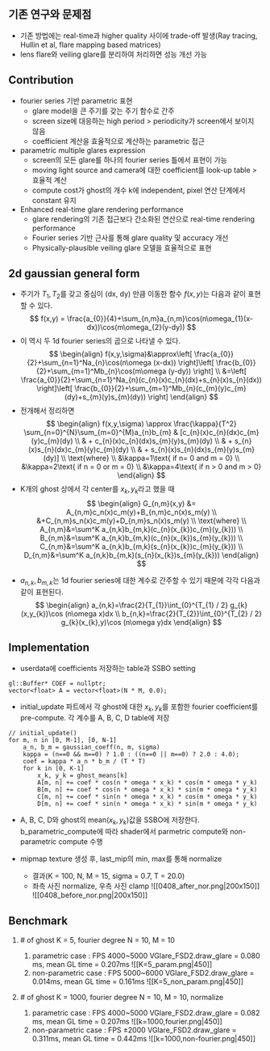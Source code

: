## 기존 연구와 문제점
- 기존 방법에는 real-time과 higher quality 사이에 trade-off 발생(Ray tracing, Hullin et al, 
  flare mapping based matrices)
- lens flare와 veiling glare를 분리하여 처리하면 성능 개선 가능
## Contribution
- fourier series 기반 parametric 표현
	- glare model을 큰 주기를 갖는 주기 함수로 간주
	- screen size에 대응하는 high period > periodicity가 screen에서 보이지 않음
	- coefficient 계산을 효율적으로 계산하는 parametric 접근
- parametric multiple glares expression
	- screen의 모든 glare를 하나의 fourier series 틀에서 표현이 가능
	- moving light source and camera에 대한 coefficient를 look-up table > 효율적 계산
	- compute cost가 ghost의 개수 k에 independent, pixel 연산 단계에서 constant 유지
- Enhanced real-time glare rendering performance
	- glare rendering의 기존 접근보다 간소화된 연산으로 real-time rendering performance
	- Fourier series 기반 근사를 통해 glare quality 및 accuracy 개선
	- Physically-plausible veiling glare 모델을 효율적으로 표현




<div style="page-break-before: always;"></div>


## 2d gaussian general form

- 주기가 $T_{1}, T_{2}$를 갖고 중심이 (dx, dy) 만큼 이동한 함수 $f(x, y)$는 다음과 같이 표현할 수 있다.
$$
f(x,y) = \frac{a_{0}}{4}+\sum_{n,m}a_{n,m}\cos(n\omega_{1}(x-dx))\cos(m\omega_{2}(y-dy))
$$
- 이 역시 두 1d fourier series의 곱으로 나타낼 수 있다.
$$
\begin{align}
f(x,y,\sigma)&\approx\left[ \frac{a_{0}}{2}+\sum_{n=1}^Na_{n}\cos(n\omega (x-dx)) \right]\left[ \frac{b_{0}}{2}+\sum_{m=1}^Mb_{n}\cos(m\omega (y-dy)) \right] \\
&=\left[ \frac{a_{0}}{2}+\sum_{n=1}^Na_{n}(c_{n}(x)c_{n}(dx)+s_{n}(x)s_{n}(dx)) \right]\left[ \frac{b_{0}}{2}+\sum_{m=1}^Mb_{n}(c_{m}(y)c_{m}(dy)+s_{m}(y)s_{m}(dy))  \right]
\end{align}
$$
- 전개해서 정리하면
$$
\begin{align}
f(x,y,\sigma) \approx \frac{\kappa}{T^2} \sum_{n=0}^{N}\sum_{m=0}^{M}a_{n}b_{m}
 & [c_{n}(x)c_{n}(dx)c_{m}(y)c_{m}(dy) \\
 & + c_{n}(x)c_{n}(dx)s_{m}(y)s_{m}(dy) \\
 & + s_{n}(x)s_{n}(dx)c_{m}(y)c_{m}(dy) \\
 & + s_{n}(x)s_{n}(dx)s_{m}(y)s_{m}(dy)] \\
\text{where} \\
&\kappa=1\text{ if n=  0 and m = 0} \\
&\kappa=2\text{ if n = 0 or m = 0} \\
&\kappa=4\text{ if n > 0 and m > 0}
\end{align}
$$
- K개의 ghost 상에서 각 center를 $x_{k}, y_{k}$라고 했을 때
$$
\begin{align}
G_{n,m}(x,y) &= A_{n,m}c_n(x)c_m(y)+B_{n,m}c_n(x)s_m(y) \\
&+C_{n,m}s_n(x)c_m(y)+D_{n,m}s_n(x)s_m(y) \\
\text{where} \\
A_{n,m}&=\sum^K a_{n,k}b_{m,k}(c_{n}(x_{k})c_{m}(y_{k})) \\
B_{n,m}&=\sum^K a_{n,k}b_{m,k}(c_{n}(x_{k})s_{m}(y_{k})) \\
C_{n,m}&=\sum^K a_{n,k}b_{m,k}(s_{n}(x_{k})c_{m}(y_{k})) \\
D_{n,m}&=\sum^K a_{n,k}b_{m,k}(s_{n}(x_{k})s_{m}(y_{k}))
\end{align}
$$



<div style="page-break-before: always;"></div>



- $a_{n,k}, b_{m,k}$는 1d fourier series에 대한 계수로 간주할 수 있기 때문에 각각 다음과 같이 표현된다. 
$$
\begin{align}
a_{n,k}=\frac{2}{T_{1}}\int_{0}^{T_{1} / 2} g_{k}(x,y_{k})\cos (n\omega x)dx \\
b_{n,k}=\frac{2}{T_{2}}\int_{0}^{T_{2} / 2} g_{k}(x_{k},y)\cos (n\omega y)dx
\end{align}
$$



<div style="page-break-before: always;"></div>




## Implementation

- userdata에 coefficients 저장하는 table과 SSBO setting
```
gl::Buffer* COEF = nullptr;
vector<float> A = vector<float>(N * M, 0.0);
```

- initial\_update 파트에서 각 ghost에 대한 $x_{k}, y_{k}$를 포함한 fourier coefficient를 pre-compute. 각 계수를 A, B, C, D table에 저장
```
// initial_update()
for m, n in [0, M-1], [0, N-1]
	a_n, b_m = gaussian_coeff(n, m, sigma)
	kappa = (n==0 && m==0) ? 1.0 : ((n==0 || m==0) ? 2.0 : 4.0);
	coef = kappa * a_n * b_m / (T * T)
	for k in [0, K-1]
		x_k, y_k = ghost_means[k]
		A[m, n] += coef * cos(n * omega * x_k) * cos(m * omega * y_k)
		B[m, n] += coef * cos(n * omega * x_k) * sin(m * omega * y_k)
		C[m, n] += coef * sin(n * omega * x_k) * cos(m * omega * y_k)
		D[m, n] += coef * sin(n * omega * x_k) * sin(m * omega * y_k)
```
- A, B, C, D와 ghost의 mean($x_{k}, y_{k}$)값을 SSBO에 저장한다. b_parametric_compute에 따라 shader에서 parmetric compute와 non-parametric compute 수행

- mipmap texture 생성 후, last_mip의 min, max를 통해 normalize
	- 결과(K = 100, N, M = 15, sigma = 0.7, T = 20.0)
	- 좌측 사진 normalize, 우측 사진 clamp
	  ![[0408_after_nor.png|200x150]]     ![[0408_before_nor.png|200x150]]




<div style="page-break-before: always;"></div>



## Benchmark

1. \# of ghost K = 5, fourier degree N = 10, M = 10
	1. parametric case :
	   FPS 4000~5000
	   VGlare_FSD2.draw_glare = 0.080 ms, mean GL time = 0.207ms
	   ![[K=5_param.png|450]]
	2. non-parametric case :
	   FPS 5000~6000
	   VGlare_FSD2.draw_glare = 0.014ms, mean GL time = 0.161ms
	   ![[K=5_non_param.png|450]]

2. \# of ghost K = 1000, fourier degree N = 10, M = 10, normalize
	1. parametric case :
	  FPS 4000~5000
	  VGlare_FSD2.draw_glare = 0.082 ms, mean GL time = 0.207ms
	  ![[k=1000,fourier.png|450]]     
	2. non-parametric case :
	  FPS ±2000
	  VGlare_FSD2.draw_glare = 0.311ms, mean GL time = 0.442ms
	  ![[k=1000,non-fourier.png|450]]